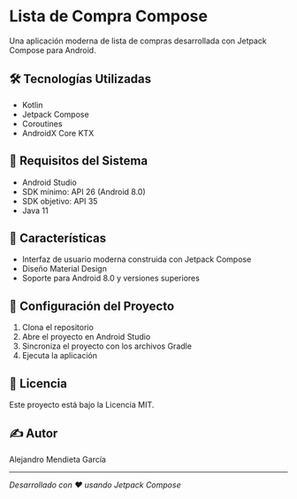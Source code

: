 # Lista de Compra Compose

Una aplicación moderna de lista de compras desarrollada con Jetpack Compose para Android.

## 🛠 Tecnologías Utilizadas

- Kotlin
- Jetpack Compose
- Coroutines
- AndroidX Core KTX

## 📱 Requisitos del Sistema

- Android Studio
- SDK mínimo: API 26 (Android 8.0)
- SDK objetivo: API 35
- Java 11

## 🚀 Características

- Interfaz de usuario moderna construida con Jetpack Compose
- Diseño Material Design
- Soporte para Android 8.0 y versiones superiores

## 🔧 Configuración del Proyecto

1. Clona el repositorio
2. Abre el proyecto en Android Studio
3. Sincroniza el proyecto con los archivos Gradle
4. Ejecuta la aplicación

## 📄 Licencia

Este proyecto está bajo la Licencia MIT.

## ✍️ Autor

Alejandro Mendieta García

---
*Desarrollado con ❤️ usando Jetpack Compose*
